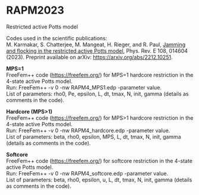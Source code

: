 # RAPM2023
Restricted active Potts model

Codes used in the scientific publications:</br>
M. Karmakar, S. Chatterjee, M. Mangeat, H. Rieger, and R. Paul, <a href="https://journals.aps.org/pre/abstract/10.1103/PhysRevE.108.014604" target="_blank">Jamming and flocking in the restricted active Potts model</a>, Phys. Rev. E 108, 014604 (2023). Preprint available on arXiv: https://arxiv.org/abs/2212.10251.

<b>MPS=1</b></br>
FreeFem++ code (https://freefem.org/) for MPS=1 hardcore restriction in the 4-state active Potts model.</br>
Run: FreeFem++ -v 0 -nw RAPM4_MPS1.edp -parameter value.</br>
List of parameters: rho0, Pe, epsilon, L, dt, tmax, N, init, gamma (details as comments in the code).

<b>Hardcore (MPS>1)</b></br>
FreeFem++ code (https://freefem.org/) for MPS>1 hardcore restriction in the 4-state active Potts model.</br>
Run: FreeFem++ -v 0 -nw RAPM4_hardcore.edp -parameter value.</br>
List of parameters: beta, rho0, epsilon, MPS, L, dt, tmax, N, init, gamma (details as comments in the code).

<b>Softcore</b></br>
FreeFem++ code (https://freefem.org/) for softcore restriction in the 4-state active Potts model.</br>
Run: FreeFem++ -v 0 -nw RAPM4_softcore.edp -parameter value.</br>
List of parameters: beta, rho0, epsilon, u, L, dt, tmax, N, init, gamma (details as comments in the code).
